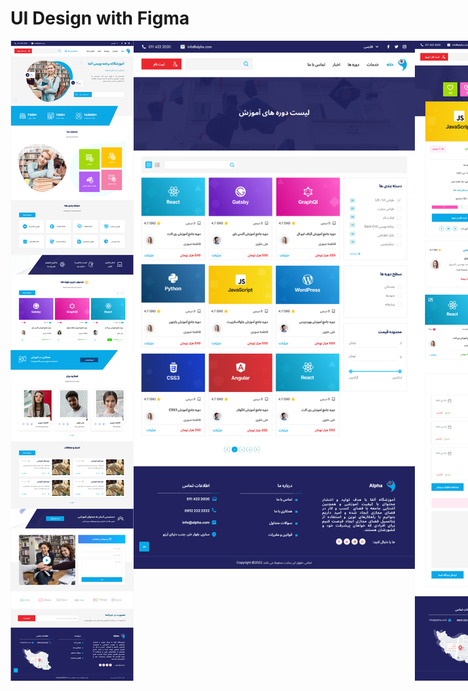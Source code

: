 # UI Design with Figma
<div>
  <div style="display: flex; align-items: flex-start;">     
      <img src="UI/HomePage.png" title="Design" width="450" style="display: inline-block; margin: 0 auto; max-width: 450px; vertical-align:top;">
      <img src="UI/CourseList.png" title="Design" width="450" style="display: inline-block; margin: 0 auto; max-width: 450px; vertical-align:top;">
      <img src="UI/CourseDetail.png" title="Design" width="450" style="display: inline-block; margin: 0 auto; max-width: 450px; vertical-align:top;">
      <img src="UI/Sign In.png" title="Design" width="450" style="display: inline-block; margin: 0 auto; max-width: 450px; vertical-align:top;">
      <img src="UI/Sign Up.png" title="Design" width="450" style="display: inline-block; margin: 0 auto; max-width: 450px; vertical-align:top;">
  </div>
</div>
